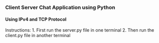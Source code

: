### Client Server Chat Application using Python
#### Using IPv4 and TCP Protocol

Instructions:
    1. First run the server.py file in one terminal
    2. Then run the client.py file in another terminal

